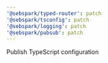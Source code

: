 ```yaml
---
'@sebspark/typed-router': patch
'@sebspark/tsconfig': patch
'@sebspark/logging': patch
'@sebspark/pubsub': patch
---
```


Publish TypeScript configuration
